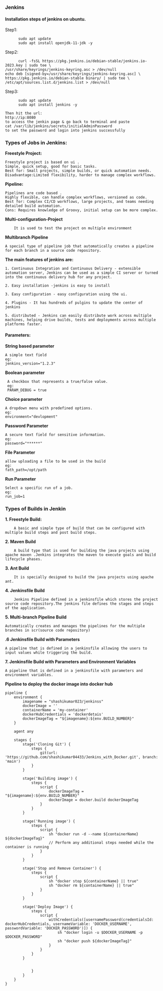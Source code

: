 ### Jenkins

#### Installation steps of jenkins on ubuntu.

Step1:
```
      sudo apt update
      sudo apt install openjdk-11-jdk -y
```
Step2:
```
      curl -fsSL https://pkg.jenkins.io/debian-stable/jenkins.io-2023.key | sudo tee \
/usr/share/keyrings/jenkins-keyring.asc > /dev/null
echo deb [signed-by=/usr/share/keyrings/jenkins-keyring.asc] \
https://pkg.jenkins.io/debian-stable binary/ | sudo tee \
/etc/apt/sources.list.d/jenkins.list > /dev/null
```
Step3:
```
      sudo apt update
      sudo apt install jenkins -y
```
```
Then hit the url:
http://ip:8080
to access the jenkin page & go back to terminal and paste 
cat /var/lib/jenkins/secrets/initialAdminPassword
to set the password and login into jenkins successfully
```

 ### Types of Jobs in Jenkins:

**Freestyle Project:**
```
Freestyle project is based on ui .
Simple, quick setup, good for basic tasks.
Best for: Small projects, simple builds, or quick automation needs.
Disadvantage:Limited flexibility, harder to manage complex workflows.
```

**Pipeline:**
```
Pipelines are code based .
Highly flexible, can handle complex workflows, versioned as code.
Best for: Complex CI/CD workflows, large projects, and teams needing detailed build automation.
Cons: Requires knowledge of Groovy, initial setup can be more complex.
```

**Multi-configuration-Project**
```
    It is used to test the project on multiple environment

```
**Multibranch Pipeline**
```
A special type of pipeline job that automatically creates a pipeline for each branch in a source code repository.
```

**The main features of jenkins are:**
```
1. Continuous Integration and Continuous Delivery - extensible automation server, Jenkins can be used as a simple CI server or turned into the continuous delivery hub for any project. 

2. Easy installation -jenkins is easy to install

3. Easy configuration - easy configuration using the ui.

4. Plugins - It has hundreds of pulgins to update the center of jenkins

5. distributed - Jenkins can easily distribute work across multiple machines, helping drive builds, tests and deployments across multiple platforms faster.
```

#### Parameters:
**String based parameter**
```
A simple text field
eg:
jenkins_version="1.2.3"
```
**Boolean parameter**
```
 A checkbox that represents a true/false value.
 eg:
 PARAM_DEBUG = true
```
**Choice parameter**
```
A dropdown menu with predefined options.
eg:
environment="devlopment"
```
**Password Parameter**
```
A secure text field for sensitive information.
eg:
password="******"
```
**File Parameter**
```
allow uploading a file to be used in the build 
eg:
fath_path=/opt/path
```
**Run Parameter**
```
Select a specific run of a job.
eg:
run_job=1
```



### Types of Builds in Jenkin
**1. Freestyle Build:**
```
    A basic and simple type of build that can be configured with multiple build steps and post build steps.
```
**2. Maven Build**
```
    A build type that is used for building the java projects using apache maven .Jenkins integrates the maven to execute goals and build lifecycle phases.
```
**3. Ant Build**
```
    It is specially designed to build the java projects using apache ant.
```
**4. Jenkinsfile Build**
```
    Jenkins Pipeline defined in a jenkinsfile which stores the project source code repository.The jenkins file defines the stages and steps of the application.
```

**5. Multi-branch Pipeline Build**
```
Automatically creates and manages the pipelines for the multiple branches in scr(source code repository)
```

**.6 Jenkinsfile Build with Parameters**
```
A pipeline that is defined in a jenkinsfile allowing the users to input values while triggering the build.
```

**7. Jenkinsfile Build with Parameters and Environment Variables**
```
A pipeline that is defined in a jenkinsfile with parameters and environment variables.
```



**Pipeline to deploy the docker image into docker hub**

```
pipeline {
    environment {
        imagename = "shashikumar023/jenkinss"
        dockerImage = ''
        containerName = 'my-container'
        dockerHubCredentials = 'dockerdetais'
        dockerImageTag = "${imagename}:${env.BUILD_NUMBER}"
    }

    agent any

    stages {
        stage('Cloning Git') {
            steps {
                git(url: 'https://github.com/shashikumar04433/Jenkins_with_Docker.git', branch: 'main')
            }
        }

        stage('Building image') {
            steps {
                script {
                    dockerImageTag = "${imagename}:${env.BUILD_NUMBER}"
                    dockerImage = docker.build dockerImageTag
                }
            }
        }

        stage('Running image') {
            steps {
                script {
                    sh "docker run -d --name ${containerName} ${dockerImageTag}"
                    // Perform any additional steps needed while the container is running
                }
            }
        }

        stage('Stop and Remove Container') {
            steps {
                script {
                    sh "docker stop ${containerName} || true"
                    sh "docker rm ${containerName} || true"
                }
            }
        }

        stage('Deploy Image') {
            steps {
                script {
                    withCredentials([usernamePassword(credentialsId: dockerHubCredentials, usernameVariable: 'DOCKER_USERNAME', passwordVariable: 'DOCKER_PASSWORD')]) {
                        sh "docker login -u $DOCKER_USERNAME -p $DOCKER_PASSWORD"
                        sh "docker push ${dockerImageTag}"
                    }
                }
            }
        }

       
            }
        }
    }
}

```
